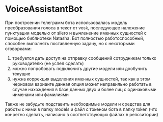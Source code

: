 # VoiceAssistantBot
При построении телеграмм бота использовалась модель преобразования голоса в текст от vosk, последующее наложение пунктуации моделью от silero и вычленение именных сущностей с помощью библиотеки Natasha. 
Бот полностью работоспособный, способен выполнять поставленную задачу, но с некоторыми оговорками: 
1) требуется дать доступ на отправку сообщений сотрудникам только руководителю (не успел сделать)
2) можно попробовать подключить другие модели или дообучить текущие
3) нужна коррекция выделения именных сущностей, так как в этом черновом варианте данная опция может неправильно работать в случае нахождения в базе данных двух и более лиц с одинаковыми иименами или фамилиями

Также не забудьте подставить необходимые модели и средства для работы с ними в папку models и файл с токеном бота в папку token (что конретно сделать, написано в соответствующих файлах в репозитории)
